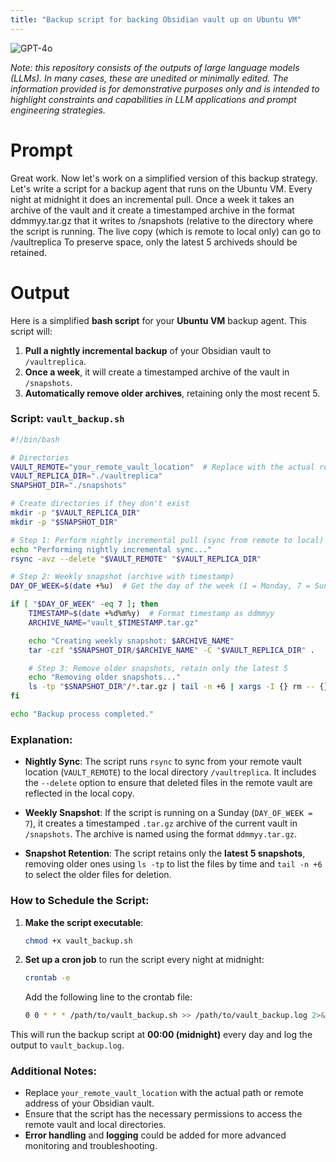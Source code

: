 ```yaml
---
title: "Backup script for backing Obsidian vault up on Ubuntu VM"
---
```

![GPT-4o](https://img.shields.io/badge/GPT--4o-3333FF?style=for-the-badge&logo=openai&logoColor=white)



*Note: this repository consists of the outputs of large language models (LLMs). In many cases, these are unedited or minimally edited. The information provided is for demonstrative purposes only and is intended to highlight constraints and capabilities in LLM applications and prompt engineering strategies.*


# Prompt

Great work. Now let's work on a simplified version of this backup strategy. Let's write a script for a backup agent that runs on the Ubuntu VM. Every night at midnight it does an incremental pull. Once a week it takes an archive of the vault and it create a timestamped archive in the format ddmmyy.tar.gz that it writes to /snapshots (relative to the directory where the script is running. The live copy (which is remote to local only) can go to /vaultreplica
To preserve space, only the latest 5 archiveds should be retained. 

# Output

Here is a simplified **bash script** for your **Ubuntu VM** backup agent. This script will:

1. **Pull a nightly incremental backup** of your Obsidian vault to `/vaultreplica`.
2. **Once a week**, it will create a timestamped archive of the vault in `/snapshots`.
3. **Automatically remove older archives**, retaining only the most recent 5.

### Script: `vault_backup.sh`

```bash
#!/bin/bash

# Directories
VAULT_REMOTE="your_remote_vault_location"  # Replace with the actual remote vault location
VAULT_REPLICA_DIR="./vaultreplica"
SNAPSHOT_DIR="./snapshots"

# Create directories if they don't exist
mkdir -p "$VAULT_REPLICA_DIR"
mkdir -p "$SNAPSHOT_DIR"

# Step 1: Perform nightly incremental pull (sync from remote to local)
echo "Performing nightly incremental sync..."
rsync -avz --delete "$VAULT_REMOTE" "$VAULT_REPLICA_DIR"

# Step 2: Weekly snapshot (archive with timestamp)
DAY_OF_WEEK=$(date +%u)  # Get the day of the week (1 = Monday, 7 = Sunday)

if [ "$DAY_OF_WEEK" -eq 7 ]; then
    TIMESTAMP=$(date +%d%m%y)  # Format timestamp as ddmmyy
    ARCHIVE_NAME="vault_$TIMESTAMP.tar.gz"

    echo "Creating weekly snapshot: $ARCHIVE_NAME"
    tar -czf "$SNAPSHOT_DIR/$ARCHIVE_NAME" -C "$VAULT_REPLICA_DIR" .

    # Step 3: Remove older snapshots, retain only the latest 5
    echo "Removing older snapshots..."
    ls -tp "$SNAPSHOT_DIR"/*.tar.gz | tail -n +6 | xargs -I {} rm -- {}
fi

echo "Backup process completed."
```

### Explanation:

- **Nightly Sync**: The script runs `rsync` to sync from your remote vault location (`VAULT_REMOTE`) to the local directory `/vaultreplica`. It includes the `--delete` option to ensure that deleted files in the remote vault are reflected in the local copy.
  
- **Weekly Snapshot**: If the script is running on a Sunday (`DAY_OF_WEEK = 7`), it creates a timestamped `.tar.gz` archive of the current vault in `/snapshots`. The archive is named using the format `ddmmyy.tar.gz`.

- **Snapshot Retention**: The script retains only the **latest 5 snapshots**, removing older ones using `ls -tp` to list the files by time and `tail -n +6` to select the older files for deletion.

### How to Schedule the Script:
1. **Make the script executable**:
   ```bash
   chmod +x vault_backup.sh
   ```

2. **Set up a cron job** to run the script every night at midnight:
   ```bash
   crontab -e
   ```

   Add the following line to the crontab file:
   ```bash
   0 0 * * * /path/to/vault_backup.sh >> /path/to/vault_backup.log 2>&1
   ```

This will run the backup script at **00:00 (midnight)** every day and log the output to `vault_backup.log`.

### Additional Notes:
- Replace `your_remote_vault_location` with the actual path or remote address of your Obsidian vault.
- Ensure that the script has the necessary permissions to access the remote vault and local directories.
- **Error handling** and **logging** could be added for more advanced monitoring and troubleshooting.